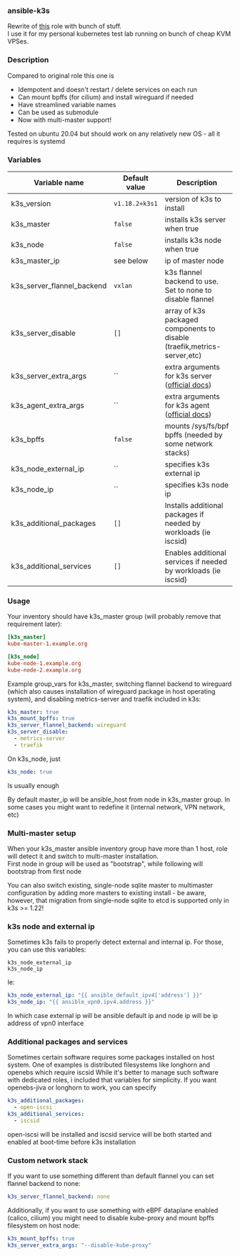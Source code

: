 ### ansible-k3s
Rewrite of [this](https://github.com/rancher/k3s-ansible) role with bunch of stuff.  
I use it for my personal kubernetes test lab running on bunch of cheap KVM VPSes.

### Description

Compared to original role this one is

* Idempotent and doesn't restart / delete services on each run
* Can mount bpffs (for cilium) and install wireguard if needed
* Have streamlined variable names
* Can be used as submodule
* Now with multi-master support!

Tested on ubuntu 20.04 but should work on any relatively new OS - all it requires is systemd

### Variables


| Variable name              | Default value  | Description                                                                                                                          |
| -------------------------- | -------------- | ------------------------------------------------------------------------------------------------------------------------------------ |
| k3s_version                | `v1.18.2+k3s1` | version of k3s to install                                                                                                            |
| k3s_master                 | `false`        | installs k3s server when true                                                                                                        |
| k3s_node                   | `false`        | installs k3s node when true                                                                                                          |
| k3s_master_ip              | see below      | ip of master node                                                                                                                    |
| k3s_server_flannel_backend | `vxlan`        | k3s flannel backend to use. Set to none to disable flannel                                                                           |
| k3s_server_disable         | `[]`           | array of k3s packaged components to disable (traefik,metrics-server,etc)                                                             |
| k3s_server_extra_args      | ``             | extra arguments for k3s server ([official docs](https://rancher.com/docs/k3s/latest/en/installation/install-options/server-config/)) |
| k3s_agent_extra_args       | ``             | extra arguments for k3s agent ([official docs](https://rancher.com/docs/k3s/latest/en/installation/install-options/agent-config/))   |
| k3s_bpffs                  | `false`        | mounts /sys/fs/bpf bpffs (needed by some network stacks)                                                                             |
| k3s_node_external_ip       | ``             | specifies k3s external ip                                                                                                            |
| k3s_node_ip                | ``             | specifies k3s node ip                                                                                                                |
| k3s_additional_packages    | `[]`           | Installs additional packages if needed by workloads (ie iscsid)                                                                      |
| k3s_additional_services    | `[]`           | Enables additional services if needed by workloads (ie iscsid)                                                                      |

### Usage

Your inventory should have k3s_master group (will probably remove that requirement later):

```ini
[k3s_master]
kube-master-1.example.org

[k3s_node]
kube-node-1.example.org
kube-node-2.example.org
```

Example group_vars for k3s_master, switching flannel backend to wireguard (which also causes installation of wireguard package in host operating system), and disabling metrics-server and traefik included in k3s:
```yaml
k3s_master: true
k3s_mount_bpffs: true
k3s_server_flannel_backend: wireguard
k3s_server_disable:
  - metrics-server
  - traefik
```

On k3s_node, just
```yaml
k3s_node: true
```
Is usually enough

By default master_ip will be ansible_host from node in k3s_master group. In some cases you might want to redefine it (internal network, VPN network, etc)

### Multi-master setup
When your k3s_master ansible inventory group have more than 1 host, role will detect it and switch to multi-master installation.  
First node in group will be used as "bootstrap", while following will bootstrap from first node

You can also switch existing, single-node sqlite master to multimaster configuration by adding more masters to existing install - be aware, however, that migration from single-node sqlite to etcd is supported only in k3s >= 1.22!

### k3s node and external ip
Sometimes k3s fails to properly detect external and internal ip. For those, you can use this variables:
```
k3s_node_external_ip
k3s_node_ip
```
Ie:
```yaml
k3s_node_external_ip: "{{ ansible_default_ipv4['address'] }}"
k3s_node_ip: "{{ ansible_vpn0.ipv4.address }}"
```
In which case external ip will be ansible default ip and node ip will be ip address of vpn0 interface

### Additional packages and services

Sometimes certain software requires some packages installed on host system. One of examples is distributed filesystems like longhorn and openebs which require iscsid
While it's better to manage such software with dedicated roles, i included that variables for simplicity. If you want openebs-jiva or longhorn to work, you can specify
```yaml
k3s_additional_packages:
  - open-iscsi
k3s_additional_services:
  - iscsid
```
open-iscsi will be installed and iscsid service will be both started and enabled at boot-time before k3s installation

### Custom network stack

If you want to use something different than default flannel you can set flannel backend to none:
```yaml
k3s_server_flannel_backend: none
```
Additionally, if you want to use something with eBPF dataplane enabled (calico, cilium) you might need to disable kube-proxy and mount bpffs filesystem on host node:
```yaml
k3s_mount_bpffs: true
k3s_server_extra_args: "--disable-kube-proxy"
```
